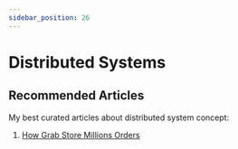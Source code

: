```yaml
---
sidebar_position: 26
---
```


# Distributed Systems

## Recommended Articles

My best curated articles about distributed system concept:

1. [How Grab Store Millions Orders](https://engineering.grab.com/how-we-store-millions-orders)